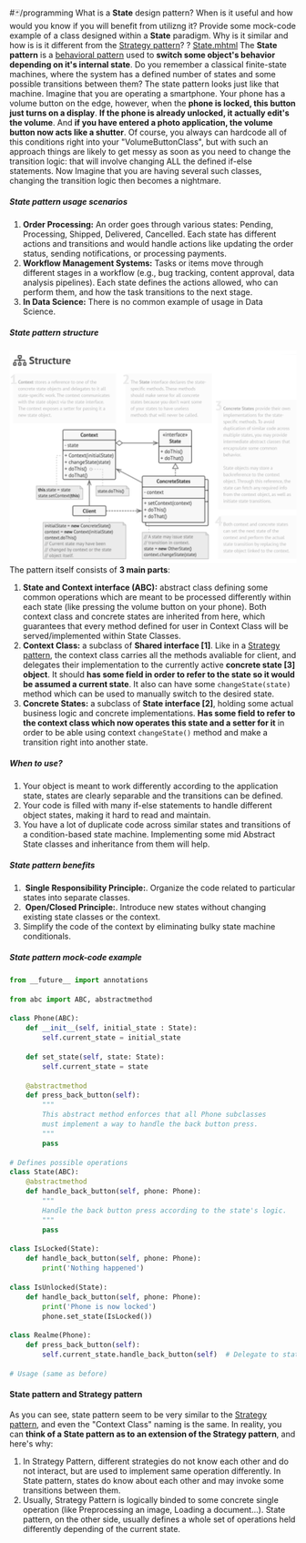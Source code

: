 #🃏/programming
What is a **State** design pattern? When is it useful and how would you know if you will benefit from utilizng it? Provide some mock-code example of a class designed within a **State** paradigm. Why is it similar and how is is it different from the [Strategy pattern](Strategy%20pattern.md)?
?
[State.mhtml](../../📁%20files/State.mhtml)
The **State pattern** is a [behavioral pattern](Behavioral%20patterns.md) used to **switch some object's behavior depending on it's internal state**. Do you remember a classical finite-state machines, where the system has a defined number of states and some possible transitions between them? The state pattern looks just like that machine. Imagine that you are operating a smartphone. Your phone has a volume button on the edge, however, when the **phone is locked, this button just turns on a display**. **If the phone is already unlocked, it actually edit's the volume**. And **if you have entered a photo application, the volume button now acts like a shutter**. Of course, you always can hardcode all of this conditions right into your "VolumeButtonClass", but with such an approach things are likely to get messy as soon as you need to change the transition logic: that will involve changing ALL the defined if-else statements. Now Imagine that you are having several such classes, changing the transition logic then becomes a nightmare.
##### State pattern usage scenarios
1. **Order Processing:** An order goes through various states: Pending, Processing, Shipped, Delivered, Cancelled. Each state has different actions and transitions and would handle actions like updating the order status, sending notifications, or processing payments.
2. **Workflow Management Systems:** Tasks or items move through different stages in a workflow (e.g., bug tracking, content approval, data analysis pipelines). Each state defines the actions allowed, who can perform them, and how the task transitions to the next stage.
3. **In Data Science:** There is no common example of usage in Data Science.
##### State pattern structure
![Pasted image 20240906092838.png](../../📁%20files/Pasted%20image%2020240906092838.png)
The pattern itself consists of **3 main parts**:
1. **State and Context interface (ABC):**  abstract class defining some common operations which are meant to be processed differently within each state (like pressing the volume button on your phone). Both context class and concrete states are inherited from here, which guarantees that every method defined for user in Context Class will be served/implemented within State Classes.
2. **Context Class:** a subclass of **Shared interface \[1]**. Like in a [Strategy pattern](Strategy%20pattern.md), the context class carries all the methods avaliable for client, and delegates their implementation to the currently active **concrete state \[3] object**. It should **has some field in order to refer to the state so it would be assumed a current state**. It also can have some `changeState(state)` method which can be used to manually switch to the desired state.
3. **Concrete States:** a subclass of **State interface \[2]**, holding some actual business logic and concrete implementations. **Has some field to refer to the context class which now operates this state and a setter for it** in order to be able using context `changeState()` method and make a transition right into another state.
##### When to use?
1. Your object is meant to work differently according to the application state, states are clearly separable and the transitions can be defined.
2.  Your code is filled with many if-else statements to handle different object states, making it hard to read and maintain.
3. You have a lot of duplicate code across similar states and transitions of a condition-based state machine. Implementing some mid Abstract State classes and inheritance from them will help.
##### State pattern benefits
1.  **Single Responsibility Principle:**. Organize the code related to particular states into separate classes.
2.  **Open/Closed Principle:**. Introduce new states without changing existing state classes or the context.
3. Simplify the code of the context by eliminating bulky state machine conditionals.
##### State pattern mock-code example
```python
from __future__ import annotations

from abc import ABC, abstractmethod

class Phone(ABC):
    def __init__(self, initial_state : State):
        self.current_state = initial_state

    def set_state(self, state: State):
        self.current_state = state

    @abstractmethod 
    def press_back_button(self):
        """
        This abstract method enforces that all Phone subclasses
        must implement a way to handle the back button press.
        """
        pass 

# Defines possible operations
class State(ABC):
    @abstractmethod
    def handle_back_button(self, phone: Phone):
        """
        Handle the back button press according to the state's logic.
        """
        pass

class IsLocked(State):
    def handle_back_button(self, phone: Phone):
        print('Nothing happened')

class IsUnlocked(State):
    def handle_back_button(self, phone: Phone):
        print('Phone is now locked')
        phone.set_state(IsLocked())

class Realme(Phone):
    def press_back_button(self):
        self.current_state.handle_back_button(self)  # Delegate to state

# Usage (same as before)
```
#### State pattern and Strategy pattern
As you can see, state pattern seem to be very similar to the [Strategy pattern](Strategy%20pattern.md), and even the "Context Class" naming is the same. In reality, you can **think of a State pattern as to an extension of the Strategy pattern**, and here's why:
1. In Strategy Pattern, different strategies do not know each other and do not interact, but are used to implement same operation differently. In State pattern, states do know about each other and may invoke some transitions between them.
2. Usually, Strategy Pattern is logically binded to some concrete single operation (like Preprocessing an image, Loading a document...). State pattern, on the other side, usually defines a whole set of operations held differently depending of the current state.
